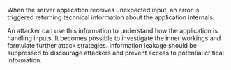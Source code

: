 When the server application receives unexpected input, an error is triggered returning technical information about the application internals.

An attacker can use this information to understand how the application is handling inputs. It becomes possible to investigate the inner workings and formulate further attack strategies. Information leakage should be suppressed to discourage attackers and prevent access to potential critical information.